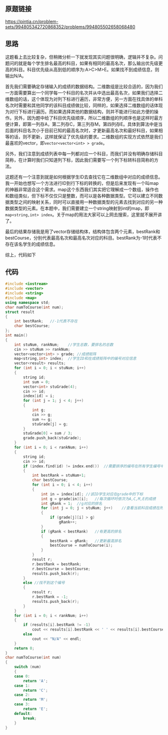 ## 原题链接
https://pintia.cn/problem-sets/994805342720868352/problems/994805502658068480

## 思路
这题看上去比较复杂，但稍微分析一下就发现其实问题很明确，逻辑并不复杂。问题问的就是每个学生排名最高的科目，如果有相同的最高名次，那么输出优先级更高的科目。科目优先级从高到低的顺序为:A>C>M>E。如果找不到成绩信息，则输出N/A。

首先我们需要确定存储输入的成绩的数据结构。二维数组是比较合适的，因为我们一方面需要算出一个同学每一个科目的名次并从中选出最高名次，如果我们选择二维数组的话，这个体现为对列下标进行遍历，非常方便，另一方面在找具体的单科名次时需要和其他同学的该科目成绩做比较，同样的，如果选择二维数组的话体现为对行下标进行遍历。而如果选择其他的数据结构，则并不能进行如此方便的操作。另外，因为题中给了科目优先级顺序，所以二维数组的列顺序也是这样时最方便计算，即第一列存A，第二列存C，第三列存M，第四列存E。具体到算法中是当后面的科目名次小于目前已知的最高名次时，才更新最高名次和最好科目，如果相等的话，则不更新，这样就保证了优先级的要求。二维数组的实现方式依然是我们最喜欢的vector，即`vector<vector<int> > grade`。

另外，我们注意到成绩列表中每一列都对应一个科目，而我们并没有明确存储科目简称，在计算时我们只知道列下标，因此我们需要写一个列下标转科目简称的方法。

这题还有一个注意到就是如何根据学生ID去查找它在二维数组中对应的成绩信息。我一开始也想写一个方法进行ID到行下标的转换的，但是后来发现有一个叫map的神器非常适合这个需求。map这个东西我们其实把它理解成一个数组，操作也和数组类似，但下标不仅仅只是整数，而可以是各种数据类型。它可以建立不同数据类型之间的映射关系，同时可以直接用一种数据类型的元素去找到对应的另一种数据类型的元素。在本题中，我们需要建立一个string映射到int的map，即`map<string,int> index`。关于map的用法大家可以上网去搜索，这里就不展开讲了。

最后的结果存储我是用了vector存储结构体，结构体包含两个元素，bestRank和bestCourse，分别代表最高名次和最高名次对应的科目。bestRank为-1时代表不存在该名学生的成绩信息。

综上，代码如下
## 代码
```cpp
#include <iostream>
#include <vector>
#include <string>
#include <map>
using namespace std;
char numToCourse(int num);
struct result
{
	int bestRank;	//-1代表不存在
	char bestCourse;
};
int main()
{
	int stuNum, rankNum;	//学生总数，要排名的总数
	cin >> stuNum >> rankNum;
	vector<vector<int> > grade;	//成绩矩阵
	map<string,int> index;	//学生ID和在成绩矩阵中的编号对应信息
	vector<result> results;
	for (int i = 0; i < stuNum; i++)
	{
		string id;
		int sum = 0;
		vector<int> stuGrade(4);
		cin >> id;
		index[id] = i;
		for (int j = 1; j < 4; j++)
		{
			int g;
			cin >> g;
			sum += g;
			stuGrade[j] = g;
		}
		stuGrade[0] = sum / 3;
		grade.push_back(stuGrade);
	}
	for (int i = 0; i < rankNum; i++)
	{
		string id;
		cin >> id;
		if (index.find(id) != index.end())	//需要排序的编号在所有学生编号中
		{
			int bestRank = stuNum+1;
			char bestCourse;
			for (int i = 0; i < 4; i++)
			{
				int in = index[id];	//该ID学生对应在grade中的下标
				int g = grade[in][i];	//每次循环时依次为A,C,M,E的成绩
				int gRank = 1;	//g对应的排名
				for (int j = 0; j < stuNum; j++)	//查看当前科目成绩在所有学生中的成绩排名
				{
					if (grade[j][i] > g)
						gRank++;
				}
				if (gRank < bestRank)	//有更高的排名
				{
					bestRank = gRank;	//更新最高排名
					bestCourse = numToCourse(i);
				}
			}
			result r;
			r.bestRank = bestRank;
			r.bestCourse = bestCourse;
			results.push_back(r);
		}
		else //找不到这个编号
		{
			result r;
			r.bestRank = -1;
			results.push_back(r);
		}
	}
	for (int i = 0; i < rankNum; i++)
	{
		if (results[i].bestRank != -1)
			cout << results[i].bestRank << ' ' << results[i].bestCourse << endl;
		else
			cout << "N/A" << endl;
	}
	return 0;
}
char numToCourse(int num)
{
	switch (num)
	{
	case 0:
		return 'A';
	case 1:
		return 'C';
	case 2:
		return 'M';
	case 3:
		return 'E';
	default:
		break;
	}
}
```